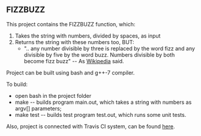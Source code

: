 ## FIZZBUZZ

This project contains the FIZZBUZZ function, which:
1) Takes the string with numbers, divided by spaces, as input
2) Returns the string with these numbers too, BUT:
	- ".. any number divisible by three is replaced by the word fizz 
	   and any divisible by five by the word buzz. 
	   Numbers divisible by both become fizz buzz" -- As [Wikipedia](https://en.wikipedia.org/wiki/Fizz_buzz) said.

Project can be built using bash and g++-7 compiler.

To build: 
- open bash in the project folder
- make 	    -- builds program main.out, which takes a string with numbers as argv[] parameters;
- make test -- builds test program test.out, which runs some unit tests.

Also, project is connected with Travis CI system, can be found [here](https://travis-ci.org/muromirg/acronis_term6).
